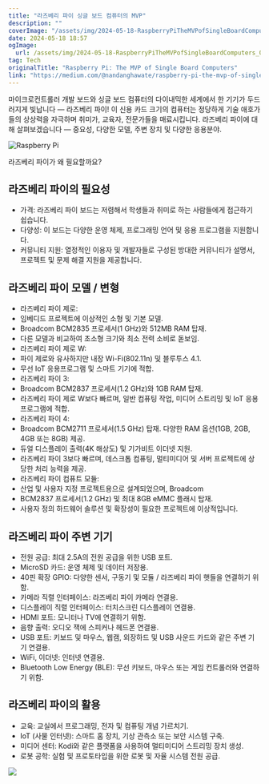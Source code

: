```yaml
---
title: "라즈베리 파이 싱글 보드 컴퓨터의 MVP"
description: ""
coverImage: "/assets/img/2024-05-18-RaspberryPiTheMVPofSingleBoardComputers_0.png"
date: 2024-05-18 18:57
ogImage:
  url: /assets/img/2024-05-18-RaspberryPiTheMVPofSingleBoardComputers_0.png
tag: Tech
originalTitle: "Raspberry Pi: The MVP of Single Board Computers"
link: "https://medium.com/@nandanghawate/raspberry-pi-the-mvp-of-single-board-computers-93c85bc62361"
---
```


마이크로컨트롤러 개발 보드와 싱글 보드 컴퓨터의 다이내믹한 세계에서 한 기기가 두드러지게 빛납니다 — 라즈베리 파이! 이 신용 카드 크기의 컴퓨터는 정당하게 기술 애호가들의 상상력을 자극하며 취미가, 교육자, 전문가들을 매료시킵니다.
라즈베리 파이에 대해 살펴보겠습니다 — 중요성, 다양한 모델, 주변 장치 및 다양한 응용분야.

![Raspberry Pi](/assets/img/2024-05-18-RaspberryPiTheMVPofSingleBoardComputers_0.png)

라즈베리 파이가 왜 필요할까요?

## 라즈베리 파이의 필요성

<div class="content-ad"></div>

- 가격: 라즈베리 파이 보드는 저렴해서 학생들과 취미로 하는 사람들에게 접근하기 쉽습니다.
- 다양성: 이 보드는 다양한 운영 체제, 프로그래밍 언어 및 응용 프로그램을 지원합니다.
- 커뮤니티 지원: 열정적인 이용자 및 개발자들로 구성된 방대한 커뮤니티가 설명서, 프로젝트 및 문제 해결 지원을 제공합니다.

## 라즈베리 파이 모델 / 변형

- 라즈베리 파이 제로:
- 임베디드 프로젝트에 이상적인 소형 및 기본 모델.
- Broadcom BCM2835 프로세서(1 GHz)와 512MB RAM 탑재.
- 다른 모델과 비교하여 초소형 크기와 최소 전력 소비로 돋보임.
- 라즈베리 파이 제로 W:
- 파이 제로와 유사하지만 내장 Wi-Fi(802.11n) 및 블루투스 4.1.
- 무선 IoT 응용프로그램 및 스마트 기기에 적합.
- 라즈베리 파이 3:
- Broadcom BCM2837 프로세서(1.2 GHz)와 1GB RAM 탑재.
- 라즈베리 파이 제로 W보다 빠르며, 일반 컴퓨팅 작업, 미디어 스트리밍 및 IoT 응용프로그램에 적합.
- 라즈베리 파이 4:
- Broadcom BCM2711 프로세서(1.5 GHz) 탑재. 다양한 RAM 옵션(1GB, 2GB, 4GB 또는 8GB) 제공.
- 듀얼 디스플레이 출력(4K 해상도) 및 기가비트 이더넷 지원.
- 라즈베리 파이 3보다 빠르며, 데스크톱 컴퓨팅, 멀티미디어 및 서버 프로젝트에 상당한 처리 능력을 제공.
- 라즈베리 파이 컴퓨트 모듈:
- 산업 및 사용자 지정 프로젝트용으로 설계되었으며, Broadcom
- BCM2837 프로세서(1.2 GHz) 및 최대 8GB eMMC 플래시 탑재.
- 사용자 정의 하드웨어 솔루션 및 확장성이 필요한 프로젝트에 이상적입니다.

## 라즈베리 파이 주변 기기

<div class="content-ad"></div>

- 전원 공급: 최대 2.5A의 전원 공급을 위한 USB 포트.
- MicroSD 카드: 운영 체제 및 데이터 저장용.
- 40핀 확장 GPIO: 다양한 센서, 구동기 및 모듈 / 라즈베리 파이 햇들을 연결하기 위함.
- 카메라 직렬 인터페이스: 라즈베리 파이 카메라 연결용.
- 디스플레이 직렬 인터페이스: 터치스크린 디스플레이 연결용.
- HDMI 포트: 모니터나 TV에 연결하기 위함.
- 음향 출력: 오디오 잭에 스피커나 헤드폰 연결용.
- USB 포트: 키보드 및 마우스, 웹캠, 외장하드 및 USB 사운드 카드와 같은 주변 기기 연결용.
- WiFi, 이더넷: 인터넷 연결용.
- Bluetooth Low Energy (BLE): 무선 키보드, 마우스 또는 게임 컨트롤러와 연결하기 위함.

## 라즈베리 파이의 활용

- 교육: 교실에서 프로그래밍, 전자 및 컴퓨팅 개념 가르치기.
- IoT (사물 인터넷): 스마트 홈 장치, 기상 관측소 또는 보안 시스템 구축.
- 미디어 센터: Kodi와 같은 플랫폼을 사용하여 멀티미디어 스트리밍 장치 생성.
- 로봇 공학: 실험 및 프로토타입을 위한 로봇 및 자율 시스템 전원 공급.

<img src="/assets/img/2024-05-18-RaspberryPiTheMVPofSingleBoardComputers_1.png" />
